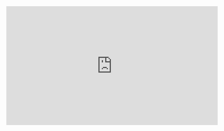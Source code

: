 <iframe width="560" height="315" src="https://www.youtube.com/embed/L0qNPLsvmyM" frameborder="0" allowfullscreen></iframe>
